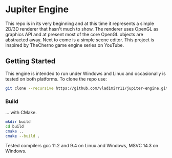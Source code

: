 # Jupiter Engine 
This repo is in its very beginning and at this time it represents a simple 2D/3D renderer that hasn't much to show. The renderer uses OpenGL as graphics API and at present most of the core OpenGL objects are abstracted away. Next to come is a simple scene editor. This project is inspired by TheCherno game engine series on YouTube.

## Getting Started 
This engine is intended to run under Windows and Linux and occasionally is tested on both platforms. To clone the repo use:
```bash
git clone --recursive https://github.com/vladimirr11/jupiter-engine.git
```

### Build 
... with CMake. 
```bash
mkdir build
cd build
cmake ..
cmake --build .
```
Tested compilers gcc 11.2 and 9.4 on Linux and Windows, MSVC 14.3 on Windows. 
